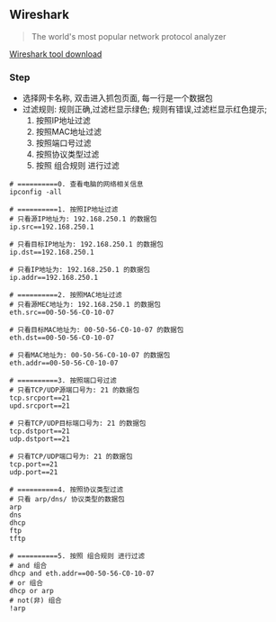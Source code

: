 ## Wireshark

>  The world's most popular network protocol analyzer

[Wireshark tool download](https://www.wireshark.org/#downloadLink)

### Step
- 选择网卡名称, 双击进入抓包页面, 每一行是一个数据包
- 过滤规则: 规则正确,过滤栏显示绿色; 规则有错误,过滤栏显示红色提示;
    1. 按照IP地址过滤
    2. 按照MAC地址过滤
    3. 按照端口号过滤
    4. 按照协议类型过滤
    5. 按照 组合规则 进行过滤
```shell
# ==========0. 查看电脑的网络相关信息
ipconfig -all

# ==========1. 按照IP地址过滤
# 只看源IP地址为: 192.168.250.1 的数据包
ip.src==192.168.250.1

# 只看目标IP地址为: 192.168.250.1 的数据包
ip.dst==192.168.250.1

# 只看IP地址为: 192.168.250.1 的数据包
ip.addr==192.168.250.1

# ==========2. 按照MAC地址过滤
# 只看源MEC地址为: 192.168.250.1 的数据包
eth.src==00-50-56-C0-10-07

# 只看目标MAC地址为: 00-50-56-C0-10-07 的数据包
eth.dst==00-50-56-C0-10-07

# 只看MAC地址为: 00-50-56-C0-10-07 的数据包
eth.addr==00-50-56-C0-10-07

# ==========3. 按照端口号过滤
# 只看TCP/UDP源端口号为: 21 的数据包
tcp.srcport==21
upd.srcport==21

# 只看TCP/UDP目标端口号为: 21 的数据包
tcp.dstport==21
udp.dstport==21

# 只看TCP/UDP端口号为: 21 的数据包
tcp.port==21
udp.port==21

# ==========4. 按照协议类型过滤
# 只看 arp/dns/ 协议类型的数据包
arp
dns
dhcp
ftp
tftp

# ==========5. 按照 组合规则 进行过滤
# and 组合
dhcp and eth.addr==00-50-56-C0-10-07
# or 组合
dhcp or arp
# not(非) 组合
!arp

```
